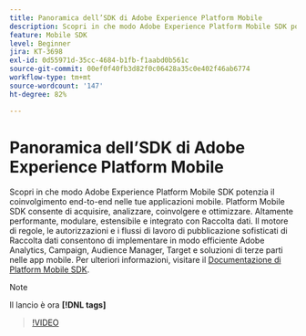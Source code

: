 ```yaml
---
title: Panoramica dell’SDK di Adobe Experience Platform Mobile
description: Scopri in che modo Adobe Experience Platform Mobile SDK potenzia il coinvolgimento end-to-end nelle tue applicazioni mobile. Platform Mobile SDK consente di acquisire, analizzare, coinvolgere e ottimizzare. Altamente performante, modulare, estensibile e integrato con Raccolta dati. Il motore di regole, le autorizzazioni e i flussi di lavoro di pubblicazione sofisticati di Raccolta dati consentono di implementare in modo efficiente Adobe Analytics, Campaign, Audience Manager, Target e soluzioni di terze parti nelle app mobile.
feature: Mobile SDK
level: Beginner
jira: KT-3698
exl-id: 0d55971d-35cc-4684-b1fb-f1aabd0b561c
source-git-commit: 00ef0f40fb3d82f0c06428a35c0e402f46ab6774
workflow-type: tm+mt
source-wordcount: '147'
ht-degree: 82%

---
```


# Panoramica dell’SDK di Adobe Experience Platform Mobile

Scopri in che modo Adobe Experience Platform Mobile SDK potenzia il coinvolgimento end-to-end nelle tue applicazioni mobile. Platform Mobile SDK consente di acquisire, analizzare, coinvolgere e ottimizzare. Altamente performante, modulare, estensibile e integrato con Raccolta dati. Il motore di regole, le autorizzazioni e i flussi di lavoro di pubblicazione sofisticati di Raccolta dati consentono di implementare in modo efficiente Adobe Analytics, Campaign, Audience Manager, Target e soluzioni di terze parti nelle app mobile. Per ulteriori informazioni, visitare il [Documentazione di Platform Mobile SDK](https://developer.adobe.com/client-sdks/documentation/).

>[!NOTE]
>
> Il lancio è ora **[!DNL tags]**

>[!VIDEO](https://video.tv.adobe.com/v/28948?learn=on)
